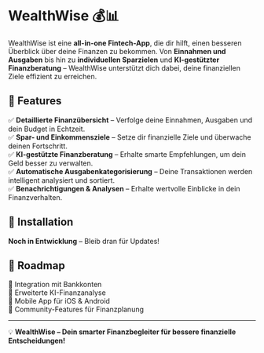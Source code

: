 # WealthWise 💰📊  

WealthWise ist eine **all-in-one Fintech-App**, die dir hilft, einen besseren Überblick über deine Finanzen zu bekommen. Von **Einnahmen und Ausgaben** bis hin zu **individuellen Sparzielen** und **KI-gestützter Finanzberatung** – WealthWise unterstützt dich dabei, deine finanziellen Ziele effizient zu erreichen.  

## 🌟 Features  

✅ **Detaillierte Finanzübersicht** – Verfolge deine Einnahmen, Ausgaben und dein Budget in Echtzeit.  
✅ **Spar- und Einkommensziele** – Setze dir finanzielle Ziele und überwache deinen Fortschritt.  
✅ **KI-gestützte Finanzberatung** – Erhalte smarte Empfehlungen, um dein Geld besser zu verwalten.  
✅ **Automatische Ausgabenkategorisierung** – Deine Transaktionen werden intelligent analysiert und sortiert.  
✅ **Benachrichtigungen & Analysen** – Erhalte wertvolle Einblicke in dein Finanzverhalten.  

## 🚀 Installation  

**Noch in Entwicklung** – Bleib dran für Updates!  

## 📅 Roadmap  

🔹 Integration mit Bankkonten  
🔹 Erweiterte KI-Finanzanalyse  
🔹 Mobile App für iOS & Android  
🔹 Community-Features für Finanzplanung  

---

💡 **WealthWise – Dein smarter Finanzbegleiter für bessere finanzielle Entscheidungen!**

